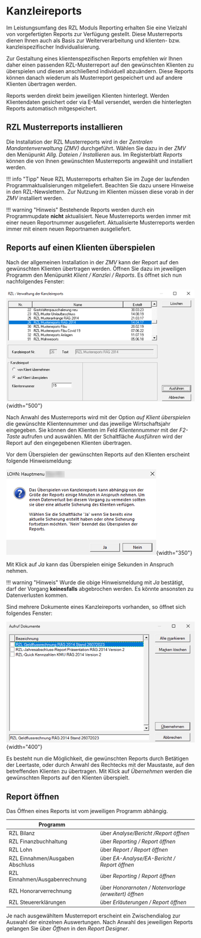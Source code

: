 # Kanzleireports

Im Leistungsumfang des RZL Moduls Reporting erhalten Sie eine Vielzahl von vorgefertigten Reports zur Verfügung gestellt. Diese Musterreports dienen Ihnen auch als Basis zur Weiterverarbeitung und klienten- bzw. kanzleispezifischer Individualisierung.

Zur Gestaltung eines klientenspezifischen Reports empfehlen wir Ihnen daher einen passenden RZL-Musterreport auf den gewünschten Klienten zu überspielen und diesen anschließend individuell abzuändern. Diese Reports können danach wiederum als Musterreport gespeichert und auf andere Klienten übertragen werden.

Reports werden direkt beim jeweiligen Klienten hinterlegt. Werden Klientendaten gesichert oder via E-Mail versendet, werden die hinterlegten Reports automatisch mitgespeichert.

## RZL Musterreports installieren

Die Installation der RZL Musterreports wird in der *Zentralen Mandantenverwaltung (ZMV)* durchgeführt. Wählen Sie dazu in der *ZMV* den Menüpunkt *Allg. Dateien / Installieren* aus. Im Registerblatt *Reports* können die von Ihnen gewünschten Musterreports angewählt und installiert werden.

!!! info "Tipp"
    Neue RZL Musterreports erhalten Sie im Zuge der laufenden Programmaktualisierungen mitgeliefert. Beachten Sie dazu unsere Hinweise in den RZL-Newslettern. Zur Nutzung im Klienten müssen diese vorab in der *ZMV* installiert werden.

!!! warning "Hinweis"
    Bestehende Reports werden durch ein Programmupdate **nicht** aktualisiert. Neue Musterreports werden immer mit einer neuen Reportnummer ausgeliefert. Aktualisierte Musterreports werden immer mit einem neuen Reportnamen ausgeliefert.

## Reports auf einen Klienten überspielen

Nach der allgemeinen Installation in der *ZMV* kann der Report auf den gewünschten Klienten übertragen werden. Öffnen Sie dazu im jeweiligen Programm den Menüpunkt *Klient / Kanzlei / Reports*. Es öffnet sich nun nachfolgendes Fenster:

![Image](img/image3.png){width="500"}

Nach Anwahl des Musterreports wird mit der Option *auf Klient überspielen* die gewünschte Klientennummer und das jeweilige Wirtschaftsjahr eingegeben. Sie können den Klienten im Feld *Klientennummer* mit der *F2-Taste* aufrufen und auswählen. Mit der Schaltfläche *Ausführen* wird der Report auf den eingegebenen Klienten übertragen.

Vor dem Überspielen der gewünschten Reports auf den Klienten erscheint folgende Hinweismeldung:

![Image](img/image4.png){width="350"}

Mit Klick auf *Ja* kann das Überspielen einige Sekunden in Anspruch nehmen.

!!! warning "Hinweis"
    Wurde die obige Hinweismeldung mit *Ja* bestätigt, darf der Vorgang **keinesfalls** abgebrochen werden. Es könnte ansonsten zu Datenverlusten kommen.

Sind mehrere Dokumente eines Kanzleireports vorhanden, so öffnet sich folgendes Fenster:

![Image](img/image5.png){width="400"}

Es besteht nun die Möglichkeit, die gewünschten Reports durch Betätigen der Leertaste, oder durch Anwahl des Rechtecks mit der Maustaste, auf den betreffenden Klienten zu übertragen. Mit Klick auf *Übernehmen* werden die gewünschten Reports auf den Klienten überspielt.

## Report öffnen

Das Öffnen eines Reports ist vom jeweiligen Programm abhängig.

| Programm                         |                                                       |
| -------------------------------- | ----------------------------------------------------- |
| RZL Bilanz                       | über *Analyse/Bericht /Report öffnen*                 |
| RZL Finanzbuchhaltung            | über *Reporting / Report öffnen*                      |
| RZL Lohn                         | über *Report / Report* *öffnen*                       |
| RZL Einnahmen/Ausgaben Abschluss | über *EA-Analyse/EA-Bericht / Report öffnen*          |
| RZL Einnahmen/Ausgabenrechnung   | über *Reporting* / *Report öffnen*                    |
| RZL Honorarverrechnung           | über *Honorarnoten / Notenvorlage (erweitert) öffnen* |
| RZL Steuererklärungen            | über *Erläuterungen / Report öffnen*                  |

Je nach ausgewähltem Musterreport erscheint ein Zwischendialog zur Auswahl der einzelnen Auswertungen. Nach Anwahl des jeweiligen Reports gelangen Sie über *Öffnen* in den *Report Designer*.